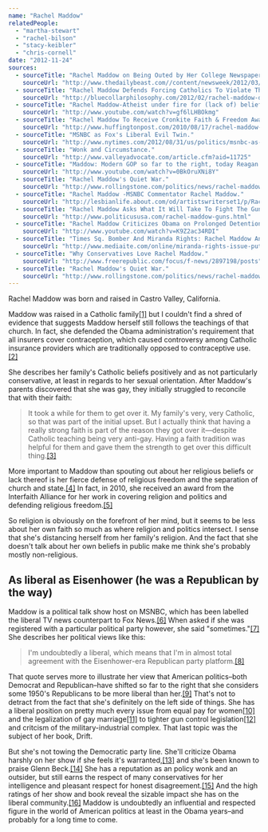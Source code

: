 ```yaml
---
name: "Rachel Maddow"
relatedPeople:
  - "martha-stewart"
  - "rachel-bilson"
  - "stacy-keibler"
  - "chris-cornell"
date: "2012-11-24"
sources:
  - sourceTitle: "Rachel Maddow on Being Outed by Her College Newspaper."
    sourceUrl: "http://www.thedailybeast.com//content/newsweek/2012/03/11/rachel-maddow-on-being-outed-by-her-college-newspaper.html"
  - sourceTitle: "Rachel Maddow Defends Forcing Catholics To Violate Their Conscience."
    sourceUrl: "http://bluecollarphilosophy.com/2012/02/rachel-maddow-defends-forcing-catholics-to-violate-their-conscience-video/"
  - sourceTitle: "Rachel Maddow-Atheist under fire for (lack of) beliefs."
    sourceUrl: "http://www.youtube.com/watch?v=gf6lLHBOkmg"
  - sourceTitle: "Rachel Maddow To Receive Cronkite Faith & Freedom Award."
    sourceUrl: "http://www.huffingtonpost.com/2010/08/17/rachel-maddow-to-receive_n_684434.html"
  - sourceTitle: "MSNBC as Fox's Liberal Evil Twin."
    sourceUrl: "http://www.nytimes.com/2012/08/31/us/politics/msnbc-as-foxs-liberal-evil-twin.html?_r=0"
  - sourceTitle: "Wonk and Circumstance."
    sourceUrl: "http://www.valleyadvocate.com/article.cfm?aid=11725"
  - sourceTitle: "Maddow: Modern GOP so far to the right, today Reagan would have drafted Kucinich for VP."
    sourceUrl: "http://www.youtube.com/watch?v=0BkOruXNi8Y"
  - sourceTitle: "Rachel Maddow's Quiet War."
    sourceUrl: "http://www.rollingstone.com/politics/news/rachel-maddows-quiet-war-20120627?page=4"
  - sourceTitle: "Rachel Maddow -MSNBC Commentator Rachel Maddow."
    sourceUrl: "http://lesbianlife.about.com/od/artistswriterset1/p/RachelMaddow.htm"
  - sourceTitle: "Rachel Maddow Asks What It Will Take To Fight The Gun Lobby."
    sourceUrl: "http://www.politicususa.com/rachel-maddow-guns.html"
  - sourceTitle: "Rachel Maddow Criticizes Obama on Prolonged Detention."
    sourceUrl: "http://www.youtube.com/watch?v=K9Z2ac34RDI"
  - sourceTitle: "Times Sq. Bomber And Miranda Rights: Rachel Maddow And Glenn Beck Agree?"
    sourceUrl: "http://www.mediaite.com/online/miranda-rights-issue-puts-rachel-maddow-and-glenn-beck-in-agreement/"
  - sourceTitle: "Why Conservatives Love Rachel Maddow."
    sourceUrl: "http://www.freerepublic.com/focus/f-news/2897198/posts"
  - sourceTitle: "Rachel Maddow's Quiet War."
    sourceUrl: "http://www.rollingstone.com/politics/news/rachel-maddows-quiet-war-20120627"
---
```


Rachel Maddow was born and raised in Castro Valley, California.

Maddow was raised in a Catholic family<a class="source-citation" href="#http://www.thedailybeast.com//content/newsweek/2012/03/11/rachel-maddow-on-being-outed-by-her-college-newspaper.html" title="Rachel Maddow on Being Outed by Her College Newspaper.">[1]</a> but I couldn't find a shred of evidence that suggests Maddow herself still follows the teachings of that church. In fact, she defended the Obama administration's requirement that all insurers cover contraception, which caused controversy among Catholic insurance providers which are traditionally opposed to contraceptive use.<a class="source-citation" href="#http://bluecollarphilosophy.com/2012/02/rachel-maddow-defends-forcing-catholics-to-violate-their-conscience-video/" title="Rachel Maddow Defends Forcing Catholics To Violate Their Conscience.">[2]</a>

She describes her family's Catholic beliefs positively and as not particularly conservative, at least in regards to her sexual orientation. After Maddow's parents discovered that she was gay, they initially struggled to reconcile that with their faith:

>It took a while for them to get over it. My family's very, very Catholic, so that was part of the initial upset. But I actually think that having a really strong faith is part of the reason they got over it—despite Catholic teaching being very anti-gay. Having a faith tradition was helpful for them and gave them the strength to get over this difficult thing.<a class="source-citation" href="#http://www.thedailybeast.com//content/newsweek/2012/03/11/rachel-maddow-on-being-outed-by-her-college-newspaper.html" title="Rachel Maddow on Being Outed by Her College Newspaper.">[3]</a>

More important to Maddow than spouting out about her religious beliefs or lack thereof is her fierce defense of religious freedom and the separation of church and state.<a class="source-citation" href="#http://www.youtube.com/watch?v=gf6lLHBOkmg" title="Rachel Maddow-Atheist under fire for (lack of) beliefs.">[4]</a> In fact, in 2010, she received an award from the Interfaith Alliance for her work in covering religion and politics and defending religious freedom.<a class="source-citation" href="#http://www.huffingtonpost.com/2010/08/17/rachel-maddow-to-receive_n_684434.html" title="Rachel Maddow To Receive Cronkite Faith &amp; Freedom Award.">[5]</a>

So religion is obviously on the forefront of her mind, but it seems to be less about her own faith so much as where religion and politics intersect. I sense that she's distancing herself from her family's religion. And the fact that she doesn't talk about her own beliefs in public make me think she's probably mostly non-religious.


## As liberal as Eisenhower (he was a Republican by the way)

Maddow is a political talk show host on MSNBC, which has been labelled the liberal TV news counterpart to Fox News.<a class="source-citation" href="#http://www.nytimes.com/2012/08/31/us/politics/msnbc-as-foxs-liberal-evil-twin.html?_r=0" title="MSNBC as Fox&apos;s Liberal Evil Twin.">[6]</a> When asked if she was registered with a particular political party however, she said "sometimes."<a class="source-citation" href="#http://www.valleyadvocate.com/article.cfm?aid=11725" title="Wonk and Circumstance.">[7]</a> She describes her political views like this:

>I'm undoubtedly a liberal, which means that I'm in almost total agreement with the Eisenhower-era Republican party platform.<a class="source-citation" href="#http://www.valleyadvocate.com/article.cfm?aid=11725" title="Wonk and Circumstance.">[8]</a>

That quote serves more to illustrate her view that American politics–both Democrat and Republican–have shifted so far to the right that she considers some 1950's Republicans to be more liberal than her.<a class="source-citation" href="#http://www.youtube.com/watch?v=0BkOruXNi8Y" title="Maddow: Modern GOP so far to the right, today Reagan would have drafted Kucinich for VP.">[9]</a> That's not to detract from the fact that she's definitely on the left side of things. She has a liberal position on pretty much every issue from equal pay for women<a class="source-citation" href="#http://www.rollingstone.com/politics/news/rachel-maddows-quiet-war-20120627?page=4" title="Rachel Maddow&apos;s Quiet War.">[10]</a> and the legalization of gay marriage<a class="source-citation" href="#http://lesbianlife.about.com/od/artistswriterset1/p/RachelMaddow.htm" title="Rachel Maddow -MSNBC Commentator Rachel Maddow.">[11]</a> to tighter gun control legislation<a class="source-citation" href="#http://www.politicususa.com/rachel-maddow-guns.html" title="Rachel Maddow Asks What It Will Take To Fight The Gun Lobby.">[12]</a> and critcism of the military-industrial complex. That last topic was the subject of her book, Drift.

But she's not towing the Democratic party line. She'll criticize Obama harshly on her show if she feels it's warranted,<a class="source-citation" href="#http://www.youtube.com/watch?v=K9Z2ac34RDI" title="Rachel Maddow Criticizes Obama on Prolonged Detention.">[13]</a> and she's been known to praise Glenn Beck.<a class="source-citation" href="#http://www.mediaite.com/online/miranda-rights-issue-puts-rachel-maddow-and-glenn-beck-in-agreement/" title="Times Sq. Bomber And Miranda Rights: Rachel Maddow And Glenn Beck Agree?">[14]</a> She has a reputation as an policy wonk and an outsider, but still earns the respect of many conservatives for her intelligence and pleasant respect for honest disagreement.<a class="source-citation" href="#http://www.freerepublic.com/focus/f-news/2897198/posts" title="Why Conservatives Love Rachel Maddow.">[15]</a> And the high ratings of her show and book reveal the sizable impact she has on the liberal community.<a class="source-citation" href="#http://www.rollingstone.com/politics/news/rachel-maddows-quiet-war-20120627" title="Rachel Maddow&apos;s Quiet War.">[16]</a> Maddow is undoubtedly an influential and respected figure in the world of American politics at least in the Obama years–and probably for a long time to come.